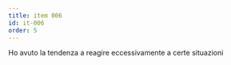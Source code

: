```yaml
---
title: item 006
id: it-006
order: 5
---
```

Ho avuto la tendenza a reagire eccessivamente a certe situazioni